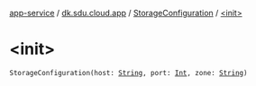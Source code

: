 [app-service](../../index.md) / [dk.sdu.cloud.app](../index.md) / [StorageConfiguration](index.md) / [&lt;init&gt;](./-init-.md)

# &lt;init&gt;

`StorageConfiguration(host: `[`String`](https://kotlinlang.org/api/latest/jvm/stdlib/kotlin/-string/index.html)`, port: `[`Int`](https://kotlinlang.org/api/latest/jvm/stdlib/kotlin/-int/index.html)`, zone: `[`String`](https://kotlinlang.org/api/latest/jvm/stdlib/kotlin/-string/index.html)`)`